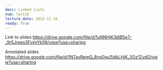 ```yaml
---
desc: Linked Lists
num: lect15
lecture_date: 2022-11-16
ready: true
---
```



Link to slides  <https://drive.google.com/file/d/1uNNHjK3dlB5e7-_9r5Jrpes3FvimYk58/view?usp=sharing>

Annotated slides <https://drive.google.com/file/d/1NTayRemQ_8rpi0wJ5dbLHiK_3Oz1ZydO/view?usp=sharing>




